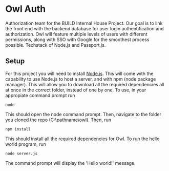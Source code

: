 # Owl Auth
Authorization team for the BUILD Internal House Project. Our goal is to link the front end with the backend database for user login authentification and authorization. Owl will feature multiple levels of users with different permissions, along with SSO with Google for the smoothest process possible. Techstack of Node.js and Passport.js.


## Setup
For this project you will need to install [Node.js](https://nodejs.org/en/download/). This will come with the capability to use Node.js to host a server, and with npm (node package manager). This will allow you to download all the required dependencies all at once in the correct folder, instead of one by one. To use, in your appropiate command prompt run

`node`

This should open the node command prompt. Then, navigate to the folder you cloned the repo (C:\pathname\owl). Then, run

`npm install`

This should install all the required dependencies for Owl. To run the hello world program, run

`node server.js`

The command prompt will display the 'Hello world!' message.
